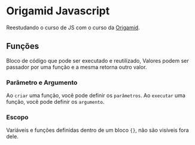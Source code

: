 # Origamid Javascript

Reestudando o curso de JS com o curso da [Origamid](https://www.origamid.com/slide/javascript-completo-es6/).

## Funções

Bloco de código que pode ser executado e reutilizado, Valores podem ser passador por uma função e a mesma retorna outro valor.

### Parâmetro e Argumento

Ao `criar` uma função, você pode definir os `parâmetros`.
Ao `executar` uma função, você pode definir os `argumento`.

### Escopo

Variáveis e funções definidas dentro de um bloco `{}`, não são visíveis fora dele.
